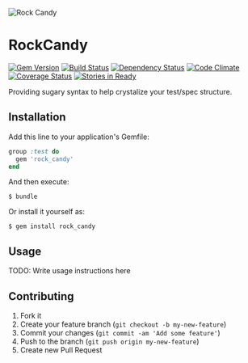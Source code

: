 ![Rock Candy](http://upload.wikimedia.org/wikipedia/commons/thumb/6/6c/Rock-Candy-Sticks.jpg/320px-Rock-Candy-Sticks.jpg)

# RockCandy

[![Gem Version](https://badge.fury.io/rb/rock_candy.png)](http://badge.fury.io/rb/rock_candy)
[![Build Status](https://secure.travis-ci.org/ScrappyAcademy/rock_candy.png?branch=master)](http://travis-ci.org/ScrappyAcademy/rock_candy)
[![Dependency Status](https://gemnasium.com/ScrappyAcademy/rock_candy.png?travis)](https://gemnasium.com/ScrappyAcademy/rock_candy)
[![Code Climate](https://codeclimate.com/github/ScrappyAcademy/rock_candy.png)](https://codeclimate.com/github/ScrappyAcademy/rock_candy)
[![Coverage Status](https://coveralls.io/repos/ScrappyAcademy/rock_candy/badge.png)](https://coveralls.io/r/ScrappyAcademy/rock_candy)
[![Stories in Ready](https://badge.waffle.io/scrappyacademy/rock_candy.png)](http://waffle.io/scrappyacademy/rock_candy)

Providing sugary syntax to help crystalize your test/spec structure.


## Installation

Add this line to your application's Gemfile:

```ruby
group :test do
  gem 'rock_candy'
end
```

And then execute:

    $ bundle

Or install it yourself as:

    $ gem install rock_candy

## Usage

TODO: Write usage instructions here

## Contributing

1. Fork it
2. Create your feature branch (`git checkout -b my-new-feature`)
3. Commit your changes (`git commit -am 'Add some feature'`)
4. Push to the branch (`git push origin my-new-feature`)
5. Create new Pull Request

